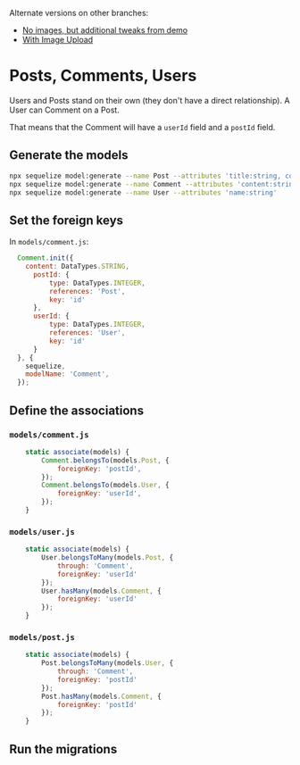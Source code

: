 Alternate versions on other branches:

- [No images, but additional tweaks from demo](https://github.com/DigitalCraftsStudents/multi-sequelize-relationships-with-express/tree/demo-tweaks/posts-comments-users)
- [With Image Upload](https://github.com/DigitalCraftsStudents/multi-sequelize-relationships-with-express/tree/image-upload/posts-comments-users#adding-image-upload)


# Posts, Comments, Users

Users and Posts stand on their own (they don't have a direct relationship).
A User can Comment on a Post.

That means that the Comment will have a `userId` field and a `postId` field.


## Generate the models

```sh
npx sequelize model:generate --name Post --attributes 'title:string, content:string'
npx sequelize model:generate --name Comment --attributes 'content:string, postId:integer, userId:integer'
npx sequelize model:generate --name User --attributes 'name:string'
```

## Set the foreign keys

In `models/comment.js`:

```js
  Comment.init({
    content: DataTypes.STRING,
      postId: {
          type: DataTypes.INTEGER,
          references: 'Post',
          key: 'id'
      },
      userId: {
          type: DataTypes.INTEGER,
          references: 'User',
          key: 'id'
      }
  }, {
    sequelize,
    modelName: 'Comment',
  });
```


## Define the associations

### `models/comment.js`

```js
    static associate(models) {
        Comment.belongsTo(models.Post, {
            foreignKey: 'postId',
        });
        Comment.belongsTo(models.User, {
            foreignKey: 'userId',
        });
    }
```

### `models/user.js`

```js
    static associate(models) {
        User.belongsToMany(models.Post, {
            through: 'Comment',
            foreignKey: 'userId'
        });
        User.hasMany(models.Comment, {
            foreignKey: 'userId'
        });
    }
```

### `models/post.js`

```js
    static associate(models) {
        Post.belongsToMany(models.User, {
            through: 'Comment',
            foreignKey: 'postId'
        });
        Post.hasMany(models.Comment, {
            foreignKey: 'postId'
        });
    }
```

## Run the migrations

